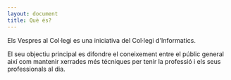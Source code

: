 ```yaml
---
layout: document
title: Què és?
---
```

Els Vespres al Col·legi es una iniciativa del Col·legi d'Informatics.

El seu objectiu principal es difondre el coneixement entre el públic general així com mantenir xerrades més técniques per tenir la professió i els seus professionals al dia.
